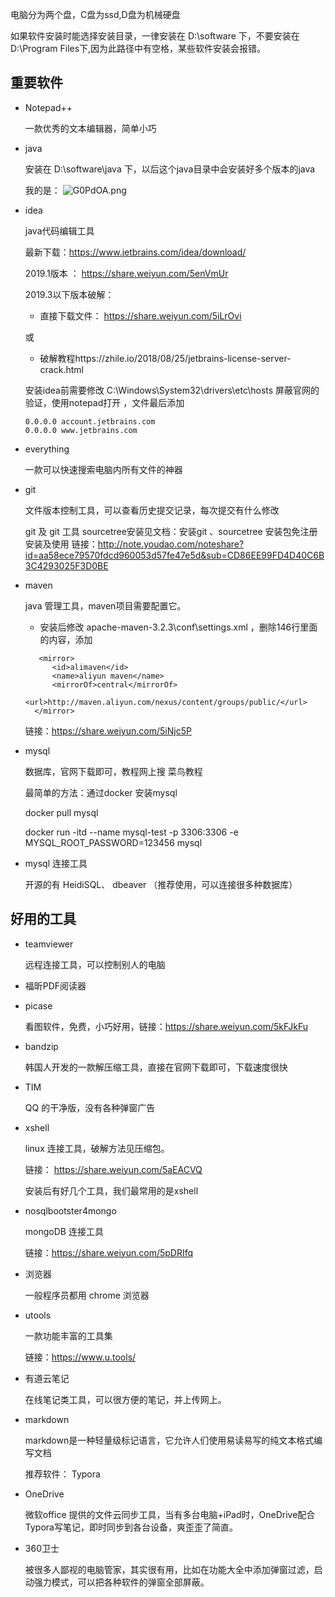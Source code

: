 电脑分为两个盘，C盘为ssd,D盘为机械硬盘

如果软件安装时能选择安装目录，一律安装在 D:\software 下，不要安装在D:\Program Files下,因为此路径中有空格，某些软件安装会报错。

## 重要软件

- Notepad++
  
    一款优秀的文本编辑器，简单小巧

- java 
  
    安装在 D:\software\java 下，以后这个java目录中会安装好多个版本的java

    我的是：
    ![G0PdOA.png](https://s1.ax1x.com/2020/04/04/G0PdOA.png)

- idea 

  java代码编辑工具

  最新下载：https://www.jetbrains.com/idea/download/

  2019.1版本  ： https://share.weiyun.com/5enVmUr

  2019.3以下版本破解：

  -  直接下载文件： https://share.weiyun.com/5iLrOvi

    或

  -  破解教程https://zhile.io/2018/08/25/jetbrains-license-server-crack.html

  安装idea前需要修改 C:\Windows\System32\drivers\etc\hosts 屏蔽官网的验证，使用notepad打开 ，文件最后添加

  ```
  0.0.0.0 account.jetbrains.com
  0.0.0.0 www.jetbrains.com
  ```

- everything  

  一款可以快速搜索电脑内所有文件的神器

- git 

  文件版本控制工具，可以查看历史提交记录，每次提交有什么修改

  git  及 git 工具 sourcetree安装见文档：安装git  、sourcetree 安装包免注册安装及使用
  链接：http://note.youdao.com/noteshare?id=aa58ece79570fdcd960053d57fe47e5d&sub=CD86EE99FD4D40C6B3C4293025F3D0BE

- maven 

  java 管理工具，maven项目需要配置它。

  - 安装后修改  apache-maven-3.2.3\conf\settings.xml ，删除146行<mirrors></mirrors>里面的内容，添加

  ```
  	 <mirror>
  		<id>alimaven</id>
  		<name>aliyun maven</name>
  		<mirrorOf>central</mirrorOf>
  		<url>http://maven.aliyun.com/nexus/content/groups/public/</url>
  	</mirror>	
  ```

  链接：https://share.weiyun.com/5iNjc5P

- mysql  

  数据库，官网下载即可，教程网上搜 菜鸟教程 
  
  最简单的方法：通过docker 安装mysql 
  
  docker pull mysql 
  
  docker run -itd --name mysql-test -p 3306:3306 -e MYSQL_ROOT_PASSWORD=123456 mysql  
  
  
- mysql 连接工具

  开源的有 HeidiSQL、 dbeaver （推荐使用，可以连接很多种数据库）

## 好用的工具

- teamviewer 

  远程连接工具，可以控制别人的电脑

- 福昕PDF阅读器

- picase

  看图软件，免费，小巧好用，链接：https://share.weiyun.com/5kFJkFu

- bandzip 

  韩国人开发的一款解压缩工具，直接在官网下载即可，下载速度很快

- TIM

  QQ 的干净版，没有各种弹窗广告

- xshell 

  linux 连接工具，破解方法见压缩包。

  链接： https://share.weiyun.com/5aEACVQ

  安装后有好几个工具，我们最常用的是xshell

- nosqlbootster4mongo

  mongoDB 连接工具

  链接：https://share.weiyun.com/5pDRIfq

- 浏览器

  一般程序员都用 chrome 浏览器

- utools

  一款功能丰富的工具集

  链接：https://www.u.tools/

- 有道云笔记

  在线笔记类工具，可以很方便的笔记，并上传网上。

- markdown 

  markdown是一种轻量级标记语言，它允许人们使用易读易写的纯文本格式编写文档

  推荐软件： Typora

- OneDrive

  微软office 提供的文件云同步工具，当有多台电脑+iPad时，OneDrive配合Typora写笔记，即时同步到各台设备，爽歪歪了简直。

- 360卫士

  被很多人鄙视的电脑管家，其实很有用，比如在功能大全中添加弹窗过滤，启动强力模式，可以把各种软件的弹窗全部屏蔽。
